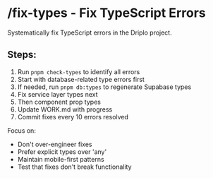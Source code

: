 # /fix-types - Fix TypeScript Errors

Systematically fix TypeScript errors in the Driplo project.

## Steps:
1. Run `pnpm check-types` to identify all errors
2. Start with database-related type errors first
3. If needed, run `pnpm db:types` to regenerate Supabase types
4. Fix service layer types next
5. Then component prop types
6. Update WORK.md with progress
7. Commit fixes every 10 errors resolved

Focus on:
- Don't over-engineer fixes
- Prefer explicit types over 'any'
- Maintain mobile-first patterns
- Test that fixes don't break functionality